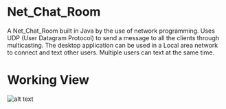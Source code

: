 # Net_Chat_Room
A Net_Chat_Room built in Java by the use of network programming. Uses UDP (User Datagram Protocol) to send a message to all the clients through multicasting. The desktop application can be used  in a Local area network  to 
connect and text other users. Multiple users can text at the same time.
# Working View
![alt text](https://github.com/AryanS1211/my_project_portfolio/blob/main/network_chat_room-master/network_chat_room.jpeg)
